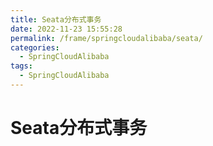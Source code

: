 ```yaml
---
title: Seata分布式事务
date: 2022-11-23 15:55:28
permalink: /frame/springcloudalibaba/seata/
categories:
  - SpringCloudAlibaba
tags:
  - SpringCloudAlibaba
---
```


# Seata分布式事务
